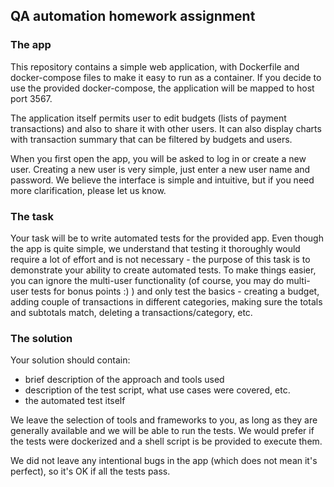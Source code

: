 ## QA automation homework assignment

### The app

This repository contains a simple web application, with Dockerfile and docker-compose files to make it easy to run as a container. If you decide to use the provided docker-compose, the application will be mapped to host port 3567.

The application itself permits user to edit budgets (lists of payment transactions) and also to share it with other users. It can also display charts with transaction summary that can be filtered by budgets and users.

When you first open the app, you will be asked to log in or create a new user. Creating a new user is very simple, just enter a new user name and password. We believe the interface is simple and intuitive, but if you need more clarification, please let us know.

### The task

Your task will be to write automated tests for the provided app. Even though the app is quite simple, we understand that testing it thoroughly would require a lot of effort and is not necessary - the purpose of this task is to demonstrate your ability to create automated tests. To make things easier, you can ignore the multi-user functionality (of course, you may do multi-user tests for bonus points :) ) and only test the basics - creating a budget, adding couple of transactions in different categories, making sure the totals and subtotals match, deleting a transactions/category, etc.

### The solution

Your solution should contain:
* brief description of the approach and tools used
* description of the test script, what use cases were covered, etc.
* the automated test itself

We leave the selection of tools and frameworks to you, as long as they are generally available and we will be able to run the tests. We would prefer if the tests were dockerized and a shell script is be provided to execute them.

We did not leave any intentional bugs in the app (which does not mean it's perfect), so it's OK if all the tests pass.
